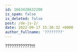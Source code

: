 ```yaml
---
id: 1663428632200
is_spam: false
is_deleted: false
post: /de-js-2/
date: 2022-09-17 15:30:32 +0000
author_fullname: '????????'
---
```


????????????!!!
